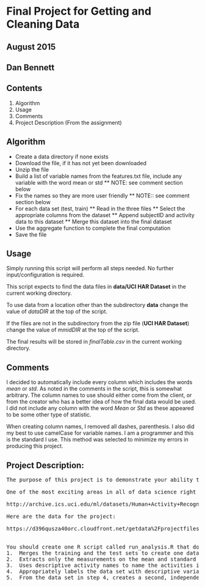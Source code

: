 # Final Project for Getting and Cleaning Data
## August 2015
## Dan Bennett

## Contents
1. Algorithm 
2. Usage
3. Comments 
4. Project Description (From the assignment)

## Algorithm
* Create a data directory if none exists
* Download the file, if it has not yet been downloaded
* Unzip the file
* Build a list of variable names from the features.txt file, include any variable with the word mean or std
** NOTE: see comment section below
* Fix the names so they are more user friendly
** NOTE:: see comment section below
* For each data set (test, train)
** Read in the three files
** Select the appropriate columns from the dataset
** Append subjectID and activity data to this dataset
** Merge this dataset into the final dataset
* Use the aggregate function to complete the final computation
* Save the file

## Usage
Simply running this script will perform all steps needed.  No further input/configuration is required.

This script expects to find the data files in  **data/UCI HAR Dataset** in the current working directory.

To use data from a location other than the subdirectory **data** change the value of *dataDIR* at the top of the script.

If the files are  not in the subdirectory from the zip file (**UCI HAR Dataset**) change the value of m*midDIR*  at the top of the script.

The final results will be stored in *finalTable.csv* in the current working directory.  

## Comments

I decided to automatically include every column which includes the words *mean* or *std*.  As noted in the comments in the script, this is somewhat arbitrary.  The column names to use should either come from the client, or from the creator who has a better idea of how the final data would be used.  I did not include any column with the word *Mean* or *Std* as these appeared to be some other type of statistic.

When creating column names, I removed all dashes, parenthesis.  I also did my best to use camelCase for variable names.   I am a programmer and this is the standard I use.   This method was selected to minimize my errors in producing this project.

## Project Description:
<pre>
The purpose of this project is to demonstrate your ability to collect, work with, and clean a data set. The goal is to prepare tidy data that can be used for later analysis. You will be graded by your peers on a series of yes/no questions related to the project. You will be required to submit: 1) a tidy data set as described below, 2) a link to a Github repository with your script for performing the analysis, and 3) a code book that describes the variables, the data, and any transformations or work that you performed to clean up the data called CodeBook.md. You should also include a README.md in the repo with your scripts. This repo explains how all of the scripts work and how they are connected.  

One of the most exciting areas in all of data science right now is wearable computing - see for example this article . Companies like Fitbit, Nike, and Jawbone Up are racing to develop the most advanced algorithms to attract new users. The data linked to from the course website represent data collected from the accelerometers from the Samsung Galaxy S smartphone. A full description is available at the site where the data was obtained: 

http://archive.ics.uci.edu/ml/datasets/Human+Activity+Recognition+Using+Smartphones 

Here are the data for the project: 

https://d396qusza40orc.cloudfront.net/getdata%2Fprojectfiles%2FUCI%20HAR%20Dataset.zip 


You should create one R script called run_analysis.R that does the following. 
1.  Merges the training and the test sets to create one data set.
2.  Extracts only the measurements on the mean and standard deviation for each measurement. 
3.  Uses descriptive activity names to name the activities in the data set
4.  Appropriately labels the data set with descriptive variable names. 
5.  From the data set in step 4, creates a second, independent tidy data set with the average of each variable for each activity and each subject.
 </pre>
